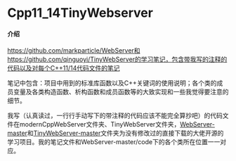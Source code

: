 # Cpp11_14TinyWebserver

#### 介绍
https://github.com/markparticle/WebServer和https://github.com/qinguoyi/TinyWebServer的学习笔记，包含带我写的注释的代码以及对每个C++11/14代码文件的笔记

笔记中包含：项目中用到的标准库函数以及C++关键词的使用说明；各个类的成员变量及各类构造函数、析构函数和成员函数等的大致实现和一些我觉得要注意的细节。

我写（认真读过，一行行手动写下的带注释的代码应该不能完全算抄吧）的代码文件在modernCppWebServer文件夹、TinyWebServer文件夹，[WebServer-master](https://github.com/markparticle/WebServer)和[TinyWebServer-master](https://github.com/qinguoyi/TinyWebServer)文件夹为没有修改过的直接下载的大佬开源的学习项目。我的笔记文件和WebServer-master/code下的各个类所在位置一一对应。




